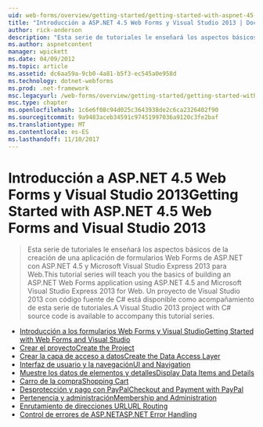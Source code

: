 ```yaml
---
uid: web-forms/overview/getting-started/getting-started-with-aspnet-45-web-forms/index
title: "Introducción a ASP.NET 4.5 Web Forms y Visual Studio 2013 | Documentos de Microsoft"
author: rick-anderson
description: "Esta serie de tutoriales le enseñará los aspectos básicos de la creación de una aplicación de formularios Web Forms de ASP.NET con ASP.NET 4.5 y Visual Studio 2013 Express para Web. Un Visua..."
ms.author: aspnetcontent
manager: wpickett
ms.date: 04/09/2012
ms.topic: article
ms.assetid: dc6aa59a-9cb0-4a81-b5f3-ec545a0e958d
ms.technology: dotnet-webforms
ms.prod: .net-framework
msc.legacyurl: /web-forms/overview/getting-started/getting-started-with-aspnet-45-web-forms
msc.type: chapter
ms.openlocfilehash: 1c6e6f08c94d025c3643938de2c6ca2326402f90
ms.sourcegitcommit: 9a9483aceb34591c97451997036a9120c3fe2baf
ms.translationtype: MT
ms.contentlocale: es-ES
ms.lasthandoff: 11/10/2017
---
```

<a name="getting-started-with-aspnet-45-web-forms-and-visual-studio-2013"></a><span data-ttu-id="0e1b1-104">Introducción a ASP.NET 4.5 Web Forms y Visual Studio 2013</span><span class="sxs-lookup"><span data-stu-id="0e1b1-104">Getting Started with ASP.NET 4.5 Web Forms and Visual Studio 2013</span></span>
====================
> <span data-ttu-id="0e1b1-105">Esta serie de tutoriales le enseñará los aspectos básicos de la creación de una aplicación de formularios Web Forms de ASP.NET con ASP.NET 4.5 y Microsoft Visual Studio Express 2013 para Web.</span><span class="sxs-lookup"><span data-stu-id="0e1b1-105">This tutorial series will teach you the basics of building an ASP.NET Web Forms application using ASP.NET 4.5 and Microsoft Visual Studio Express 2013 for Web.</span></span> <span data-ttu-id="0e1b1-106">Un proyecto de Visual Studio 2013 con código fuente de C# está disponible como acompañamiento de esta serie de tutoriales.</span><span class="sxs-lookup"><span data-stu-id="0e1b1-106">A Visual Studio 2013 project with C# source code is available to accompany this tutorial series.</span></span>


- [<span data-ttu-id="0e1b1-107">Introducción a los formularios Web Forms y Visual Studio</span><span class="sxs-lookup"><span data-stu-id="0e1b1-107">Getting Started with Web Forms and Visual Studio</span></span>](introduction-and-overview.md)
- [<span data-ttu-id="0e1b1-108">Crear el proyecto</span><span class="sxs-lookup"><span data-stu-id="0e1b1-108">Create the Project</span></span>](create-the-project.md)
- [<span data-ttu-id="0e1b1-109">Crear la capa de acceso a datos</span><span class="sxs-lookup"><span data-stu-id="0e1b1-109">Create the Data Access Layer</span></span>](create_the_data_access_layer.md)
- [<span data-ttu-id="0e1b1-110">Interfaz de usuario y la navegación</span><span class="sxs-lookup"><span data-stu-id="0e1b1-110">UI and Navigation</span></span>](ui_and_navigation.md)
- [<span data-ttu-id="0e1b1-111">Muestre los datos de elementos y detalles</span><span class="sxs-lookup"><span data-stu-id="0e1b1-111">Display Data Items and Details</span></span>](display_data_items_and_details.md)
- [<span data-ttu-id="0e1b1-112">Carro de la compra</span><span class="sxs-lookup"><span data-stu-id="0e1b1-112">Shopping Cart</span></span>](shopping-cart.md)
- [<span data-ttu-id="0e1b1-113">Desprotección y pago con PayPal</span><span class="sxs-lookup"><span data-stu-id="0e1b1-113">Checkout and Payment with PayPal</span></span>](checkout-and-payment-with-paypal.md)
- [<span data-ttu-id="0e1b1-114">Pertenencia y administración</span><span class="sxs-lookup"><span data-stu-id="0e1b1-114">Membership and Administration</span></span>](membership-and-administration.md)
- [<span data-ttu-id="0e1b1-115">Enrutamiento de direcciones URL</span><span class="sxs-lookup"><span data-stu-id="0e1b1-115">URL Routing</span></span>](url-routing.md)
- [<span data-ttu-id="0e1b1-116">Control de errores de ASP.NET</span><span class="sxs-lookup"><span data-stu-id="0e1b1-116">ASP.NET Error Handling</span></span>](aspnet-error-handling.md)
